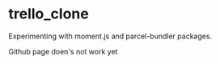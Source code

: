 # trello_clone

Experimenting with moment.js and parcel-bundler packages. 

Github page doen's not work yet
